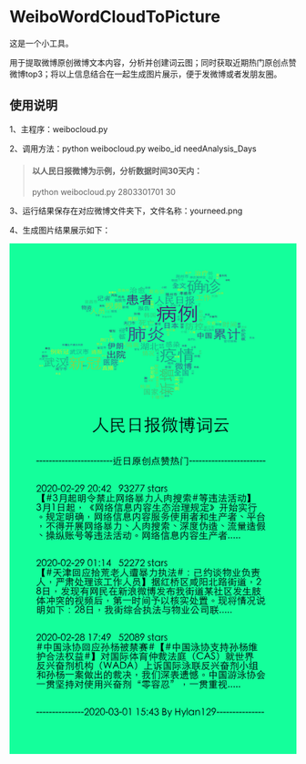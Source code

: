 # WeiboWordCloudToPicture
这是一个小工具。

用于提取微博原创微博文本内容，分析并创建词云图；同时获取近期热门原创点赞微博top3；将以上信息结合在一起生成图片展示，便于发微博或者发朋友圈。

## 使用说明

1、主程序：weibocloud.py 

2、调用方法：python weibocloud.py  weibo_id         needAnalysis_Days 

>#### 以人民日报微博为示例，分析数据时间30天内：
> python weibocloud.py 2803301701         30
   
3、运行结果保存在对应微博文件夹下，文件名称：yourneed.png

4、生成图片结果展示如下：

 ![人民日报微博词云](https://github.com/Hylan129/WeiboWordCloudToPicture/blob/master/人民日报/yourneed.png)
